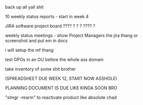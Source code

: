 back up all yall shit

  

10 weekly status reports - start in week 4

  

JIRA software project board ???? ? ? ? ???? ?

  

weekly status meetings - show Project Managers the jira thang or screenshot and put em in docs

  

i will setup the mf thang

  

test GPOs in an OU before the whole ass domain

  

take inventory of some shit brother

(SPREADSHEET DUE WEEK 12, START NOW ASSHOLE)

  

PLANNING DOCUMENT IS DUE LIKE KINDA SOON BRO

  

"slmgr -rearm" to reactivate product like absolute chad